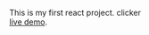 This is my first react project. clicker<br>
 [live demo](https://abhishekgiram.github.io/clicker/).
